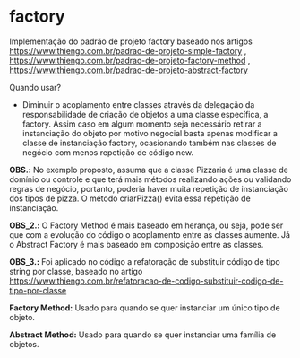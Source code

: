 # factory

Implementação do padrão de projeto factory baseado nos artigos https://www.thiengo.com.br/padrao-de-projeto-simple-factory , https://www.thiengo.com.br/padrao-de-projeto-factory-method , https://www.thiengo.com.br/padrao-de-projeto-abstract-factory

Quando usar?

- Diminuir o acoplamento entre classes através da delegação da responsabilidade de criação de objetos a uma classe específica, a factory. Assim caso em algum momento seja necessário retirar a instanciação do objeto por motivo negocial basta apenas modificar a classe de instanciação factory, ocasionando também nas classes de negócio com menos repetição de código new.

**OBS.:** No exemplo proposto, assuma que a classe Pizzaria é uma classe de domínio ou controle e que terá mais métodos realizando ações ou validando regras de negócio, portanto, poderia haver muita repetição de instanciação dos tipos de pizza. O método criarPizza() evita essa repetição de instanciação.

**OBS_2.:** O Factory Method é mais baseado em herança, ou seja, pode ser que com a evolução do código o acoplamento entre as classes aumente. Já o Abstract Factory é mais baseado em composição entre as classes.

**OBS_3.:** Foi aplicado no código a refatoração de substituir código de tipo string por classe, baseado no artigo https://www.thiengo.com.br/refatoracao-de-codigo-substituir-codigo-de-tipo-por-classe

**Factory Method:** Usado para quando se quer instanciar um único tipo de objeto.

**Abstract Method:** Usado para quando se quer instanciar uma família de objetos.